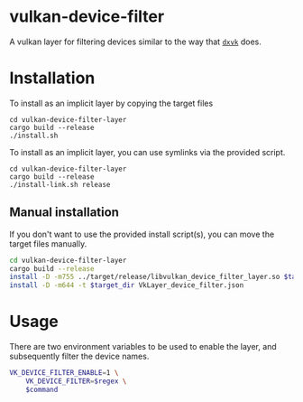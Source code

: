 # vulkan-device-filter

A vulkan layer for filtering devices similar to the way that [`dxvk`](https://github.com/doitsujin/dxvk) does.

# Installation

To install as an implicit layer by copying the target files

```
cd vulkan-device-filter-layer
cargo build --release
./install.sh
```

To install as an implicit layer, you can use symlinks via the provided script.

```
cd vulkan-device-filter-layer
cargo build --release
./install-link.sh release
```

## Manual installation

If you don't want to use the provided install script(s), you can move the target files manually.

```bash
cd vulkan-device-filter-layer
cargo build --release
install -D -m755 ../target/release/libvulkan_device_filter_layer.so $target_dir/libVkLayer_device_filter.so
install -D -m644 -t $target_dir VkLayer_device_filter.json
```

# Usage

There are two environment variables to be used to enable the layer, and subsequently filter the device names.

```bash
VK_DEVICE_FILTER_ENABLE=1 \
    VK_DEVICE_FILTER=$regex \
    $command
```
